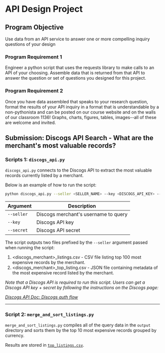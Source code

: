 # API Design Project

## Program Objective

Use data from an API service to answer one or more compelling inquiry questions of your design

### Program Requirement 1

Engineer a python script that uses the requests library to make calls to an API of your choosing. Assemble data that is returned from that API to answer the question or set of questions you designed for this project.

### Program Requirement 2

Once you have data assembled that speaks to your research question, format the results of your API inquiry in a format that is understandable by a non-pythonista and can be posted on our course website and on the walls of our classroom 1136! Graphs, charts, figures, tables, images--all of these are welcome and invited.

## Submission: Discogs API Search - What are the merchant's most valuable records?

### Scripts 1: ```discogs_api.py``` 
`discogs_api.py` connects to the Discogs API to extract the most valuable records currently listed by a merchant.

Below is an example of how to run the script:

```bash
python discogs_api.py --seller <SELLER_NAME> --key <DISCOGS_API_KEY> --secret <DISCOGS_API_SECRET>
```

| Argument  | Description  | 
|---|---|
```--seller``` | Discogs merchant's username to query
```--key```    | Discogs API key 
```--secret``` | Discogs API secret

The script outputs two files prefixed by the ```--seller``` argument passed when running the script:

1. <discogs_merchant>_listings.csv - CSV file listing top 100 most expensive records by the merchant.
2. <discogs_merchant>_top_listing.csv - JSON file containing metadata of the most expensive record listed by the merchant. 


_Note that a Discogs API is required to run this script.  Users can get a Discogs API key + secret by following the instructions on the Discogs page:_

_[Discogs API Doc: Discogs auth flow](https://www.discogs.com/developers#page:authentication,header:authentication-discogs-auth-flow)_

---

### Script 2: ```merge_and_sort_listings.py```

`merge_and_sort_listings.py` compiles all of the query data in the `output` directory and sorts them by the top 10 most expensive records grouped by currency.

Results are stored in [`top_listings.csv`](output/top_listings.csv).


